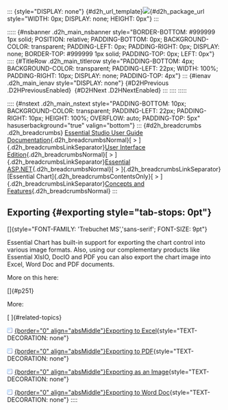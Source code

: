 ::: {style="DISPLAY: none"}
[](ms-xhelp:///?Id=d2h_url_template){#d2h_url_template}![](!package_url!){#d2h_package_url style="WIDTH: 0px; DISPLAY: none; HEIGHT: 0px"}
:::

::::: {#nsbanner .d2h_main_nsbanner style="BORDER-BOTTOM: #999999 1px solid; POSITION: relative; PADDING-BOTTOM: 0px; BACKGROUND-COLOR: transparent; PADDING-LEFT: 0px; PADDING-RIGHT: 0px; DISPLAY: none; BORDER-TOP: #999999 1px solid; PADDING-TOP: 0px; LEFT: 0px"}
:::: {#TitleRow .d2h_main_titlerow style="PADDING-BOTTOM: 4px; BACKGROUND-COLOR: transparent; PADDING-LEFT: 22px; WIDTH: 100%; PADDING-RIGHT: 10px; DISPLAY: none; PADDING-TOP: 4px"}
::: {#ienav .d2h_main_ienav style="DISPLAY: none"}
[](ms-xhelp:///?Id=f5646e96-393d-45fd-88e7-00967e5a4e03){#D2HPrevious .D2HPreviousEnabled}  [](ms-xhelp:///?Id=b19c7e42-4580-4ec4-a48b-fb342f3e43e5){#D2HNext .D2HNextEnabled}
:::
::::
:::::

:::: {#nstext .d2h_main_nstext style="PADDING-BOTTOM: 10px; BACKGROUND-COLOR: transparent; PADDING-LEFT: 22px; PADDING-RIGHT: 10px; HEIGHT: 100%; OVERFLOW: auto; PADDING-TOP: 5px" hasuserbackground="true" valign="bottom"}
::: {#d2h_breadcrumbs .d2h_breadcrumbs}
[Essential Studio User Guide Documentation](ms-xhelp:///?Id=12457748-09e3-4d74-a240-8e049cedf030){.d2h_breadcrumbsNormal}[ \> ]{.d2h_breadcrumbsLinkSeparator}[User Interface Edition](ms-xhelp:///?Id=c29296b7-531c-413b-a0ec-488ca1f7f669){.d2h_breadcrumbsNormal}[ \> ]{.d2h_breadcrumbsLinkSeparator}[Essential ASP.NET](ms-xhelp:///?Id=25c35330-c127-4dad-9a92-ed79dc7261a6){.d2h_breadcrumbsNormal}[ \> ]{.d2h_breadcrumbsLinkSeparator}[Essential Chart]{.d2h_breadcrumbsContentsOnly}[ \> ]{.d2h_breadcrumbsLinkSeparator}[Concepts and Features](ms-xhelp:///?Id=100687ce-82f2-4424-9d16-0949ea76cf15){.d2h_breadcrumbsNormal}
:::

## Exporting {#exporting style="tab-stops: 0pt"}

[]{style="FONT-FAMILY: 'Trebuchet MS','sans-serif'; FONT-SIZE: 9pt"} 

Essential Chart has built-in support for exporting the chart control into various image formats. Also, using our complementary products like Essential XlsIO, DocIO and PDF you can also export the chart image into Excel, Word Doc and PDF documents.

More on this here:

[]{#p251} 

More:

[ ]{#related-topics}

[![](button.gif){border="0" align="absMiddle"}Exporting to Excel](ms-xhelp:///?Id=b19c7e42-4580-4ec4-a48b-fb342f3e43e5){style="TEXT-DECORATION: none"}

[![](button.gif){border="0" align="absMiddle"}Exporting to PDF](ms-xhelp:///?Id=fc8b57c0-4bf0-4d76-8813-0505d80a96b7){style="TEXT-DECORATION: none"}

[![](button.gif){border="0" align="absMiddle"}Exporting as an Image](ms-xhelp:///?Id=bda8aa70-0b81-4402-8f1a-74abc14c5978){style="TEXT-DECORATION: none"}

[![](button.gif){border="0" align="absMiddle"}Exporting to Word Doc](ms-xhelp:///?Id=90f9e7c4-bbe6-4a7e-80c9-9ef96634cca9){style="TEXT-DECORATION: none"}
::::
